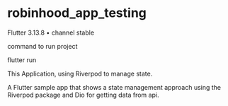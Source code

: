 # robinhood_app_testing

Flutter 3.13.8 • channel stable

command to run project

flutter run

This Application, using Riverpod to manage state.

A Flutter sample app that shows a state management approach using the Riverpod package and Dio for getting data from api.

